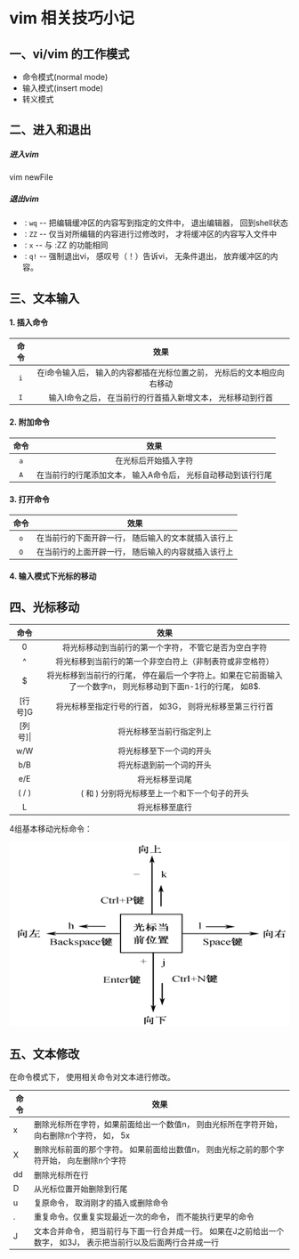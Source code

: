 

# vim 相关技巧小记

## 一、vi/vim 的工作模式

+ 命令模式(normal mode)
+ 输入模式(insert mode)
+ 转义模式



## 二、进入和退出

##### 进入vim

vim newFile

##### 退出vim

- `：wq` -- 把编辑缓冲区的内容写到指定的文件中， 退出编辑器， 回到shell状态
- `：ZZ` -- 仅当对所编辑的内容进行过修改时， 才将缓冲区的内容写入文件中
- `：x` -- 与 :ZZ 的功能相同
- `：q!` -- 强制退出vi， 感叹号（！）告诉vi， 无条件退出， 放弃缓冲区的内容。



## 三、文本输入

#### 1. 插入命令

| 命令 |                             效果                             |
| :--: | :----------------------------------------------------------: |
| `i`  | 在i命令输入后， 输入的内容都插在光标位置之前， 光标后的文本相应向右移动 |
| `I`  | 输入I命令之后， 在当前行的行首插入新增文本， 光标移动到行首  |

#### 2. 附加命令

| 命令 |                             效果                             |
| :--: | :----------------------------------------------------------: |
| `a`  |                     在光标后开始插入字符                     |
| `A`  | 在当前行的行尾添加文本， 输入A命令后， 光标自动移动到该行行尾 |

#### 3. 打开命令

| 命令 |                        效果                         |
| :--: | :-------------------------------------------------: |
| `o`  | 在当前行的下面开辟一行， 随后输入的文本就插入该行上 |
| `O`  | 在当前行的上面开辟一行， 随后输入的内容就插入该行上 |

#### 4. 输入模式下光标的移动



## 四、光标移动

|   命令   |                             效果                             |
| :------: | :----------------------------------------------------------: |
|    0     |    将光标移动到当前行的第一个字符， 不管它是否为空白字符     |
|    ^     |   将光标移到当前行的第一个非空白符上（非制表符或非空格符）   |
|    $     | 将光标移到当前行的行尾， 停在最后一个字符上。如果在它前面输入了一个数字n， 则光标移动到下面n-1行的行尾， 如8$. |
| [行号]G  |   将光标移至指定行号的行首， 如3G， 则将光标移至第三行行首   |
| [列号]\| |                   将光标移至当前行指定列上                   |
|   w/W    |                   将光标移至下一个词的开头                   |
|   b/B    |                   将光标退到前一个词的开头                   |
|   e/E    |                        将光标移至词尾                        |
|  ( / )   |        ( 和 ) 分别将光标移至上一个和下一个句子的开头         |
|    L     |                        将光标移至底行                        |

4组基本移动光标命令：

![vim光标基础移动命令](../img/vim光标移动.png)



## 五、文本修改

在命令模式下， 使用相关命令对文本进行修改。



| 命令 | 效果                                                         |
| ---- | ------------------------------------------------------------ |
| x    | 删除光标所在字符，如果前面给出一个数值n， 则由光标所在字符开始， 向右删除n个字符， 如， 5x |
| X    | 删除光标前面的那个字符。 如果前面给出数值n， 则由光标之前的那个字符开始， 向左删除n个字符 |
| dd   | 删除光标所在行                                               |
| D    | 从光标位置开始删除到行尾                                     |
| u    | 复原命令， 取消刚才的插入或删除命令                          |
| .    | 重复命令。仅重复实现最近一次的命令， 而不能执行更早的命令    |
| J    | 文本合并命令， 把当前行与下面一行合并成一行。 如果在J之前给出一个数字， 如3J， 表示把当前行以及后面两行合并成一行 |

